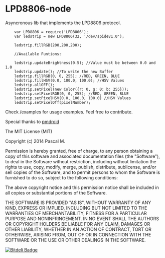 LPD8806-node
============

Asyncronous lib that implements the LPD8806 protocol.

```
    var LPD8806 = require('LPD8806');
    var ledstrip = new LPD8806(32, '/dev/spidev1.0');

    ledstrip.fillRGB(200,200,200);

    //Available Funtions:

    ledstrip.updateBrightness(0.5); //Value must be between 0.0 and 1.0
    ledstrip.update(); //To write the new Buffer
    ledstrip.fillRGB(0, 0, 255); //RED, GREEN, BLUE
    ledstrip.fillHSV(0.0, 100.0, 100.0); //HSV Values
    ledstrip.allOFF();
    ledstrip.setPixel(new Color({r: 0, g: 0: b: 255}));
    ledstrip.setPixelRGB(0, 0, 255); //RED, GREEN, BLUE
    ledstrip.setPixelHSV(0.0, 100.0, 100.0) //HSV Values
    ledstrip.setPixelOff(pixelNumber);
```

Check /examples for usage examples.
Feel free to contribute.


Special thanks to [pmdroid](https://github.com/pmdroid)



The MIT License (MIT)

Copyright (c) 2014 Pascal M.

Permission is hereby granted, free of charge, to any person obtaining a copy of
this software and associated documentation files (the "Software"), to deal in
the Software without restriction, including without limitation the rights to
use, copy, modify, merge, publish, distribute, sublicense, and/or sell copies of
the Software, and to permit persons to whom the Software is furnished to do so,
subject to the following conditions:

The above copyright notice and this permission notice shall be included in all
copies or substantial portions of the Software.

THE SOFTWARE IS PROVIDED "AS IS", WITHOUT WARRANTY OF ANY KIND, EXPRESS OR
IMPLIED, INCLUDING BUT NOT LIMITED TO THE WARRANTIES OF MERCHANTABILITY, FITNESS
FOR A PARTICULAR PURPOSE AND NONINFRINGEMENT. IN NO EVENT SHALL THE AUTHORS OR
COPYRIGHT HOLDERS BE LIABLE FOR ANY CLAIM, DAMAGES OR OTHER LIABILITY, WHETHER
IN AN ACTION OF CONTRACT, TORT OR OTHERWISE, ARISING FROM, OUT OF OR IN
CONNECTION WITH THE SOFTWARE OR THE USE OR OTHER DEALINGS IN THE SOFTWARE.

[![Bitdeli Badge](https://d2weczhvl823v0.cloudfront.net/pmdroid/lpd8806-node/trend.png)](https://bitdeli.com/free "Bitdeli Badge")

